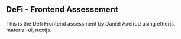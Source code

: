 ## DeFi - Frontend Assessement

This is the Defi Frontend assessment by Daniel Axelrod using etherjs, material-ui, nextjs.
